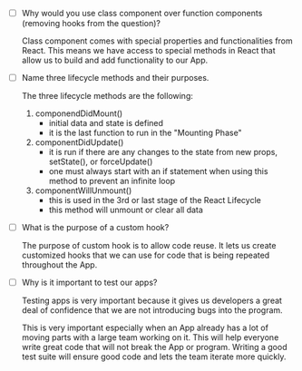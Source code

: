 - [ ] Why would you use class component over function components (removing hooks from the question)?

  Class component comes with special properties and functionalities from React. This means we have access to special methods in React that allow us to build and add functionality to our App.    

- [ ] Name three lifecycle methods and their purposes.

  The three lifecycle methods are the following: 
  1.  componendDidMount()
      - initial data and state is defined
      - it is the last function to run in the "Mounting Phase" 
  2.  componentDidUpdate()
      - it is run if there are any changes to the state from new props, setState(), or forceUpdate() 
      - one must always start with an if statement when using this method to prevent an infinite loop 
  3.  componentWillUnmount()
      - this is used in the 3rd or last stage of the React Lifecycle
      - this method will unmount or clear all data      

- [ ] What is the purpose of a custom hook?

  The purpose of custom hook is to allow code reuse. It lets us create customized hooks that we can use for code that is being repeated throughout the App.

- [ ] Why is it important to test our apps?
  
  Testing apps is very important because it gives us developers a great deal of confidence that we are not introducing bugs into the program. 

  This is very important especially when an App already has a lot of moving parts with a large team working on it. This will help everyone write great code that will not break the App or program. Writing a good test suite will ensure good code and lets the team iterate more quickly.  
